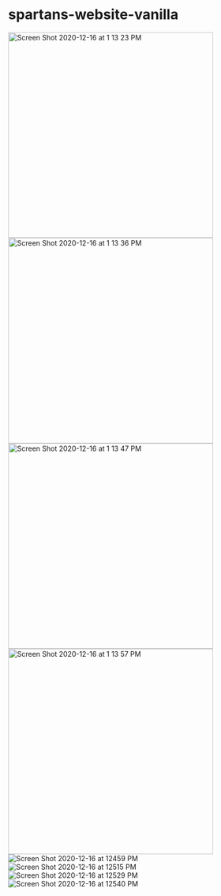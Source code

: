 # spartans-website-vanilla
<img width="415" alt="Screen Shot 2020-12-16 at 1 13 23 PM" src="https://user-images.githubusercontent.com/29005515/102396116-9bbbe900-3fa1-11eb-8512-0aa83effcb6e.png"><img width="415" alt="Screen Shot 2020-12-16 at 1 13 36 PM" src="https://user-images.githubusercontent.com/29005515/102396170-aeceb900-3fa1-11eb-9f18-ebd7dad7e70f.png"><img width="415" alt="Screen Shot 2020-12-16 at 1 13 47 PM" src="https://user-images.githubusercontent.com/29005515/102396221-c148f280-3fa1-11eb-87d1-e3126f6fc3f3.png"><img width="415" alt="Screen Shot 2020-12-16 at 1 13 57 PM" src="https://user-images.githubusercontent.com/29005515/102396250-ca39c400-3fa1-11eb-9bc0-cd8334a83853.png">
![Screen Shot 2020-12-16 at 12459 PM](https://user-images.githubusercontent.com/29005515/102397163-218c6400-3fa3-11eb-92e3-4b4294449ac9.jpg)
![Screen Shot 2020-12-16 at 12515 PM](https://user-images.githubusercontent.com/29005515/102397169-22bd9100-3fa3-11eb-82e3-925d22e7f114.jpg)
![Screen Shot 2020-12-16 at 12529 PM](https://user-images.githubusercontent.com/29005515/102397173-251feb00-3fa3-11eb-8f41-306b76d48e17.jpg)
![Screen Shot 2020-12-16 at 12540 PM](https://user-images.githubusercontent.com/29005515/102397176-251feb00-3fa3-11eb-9fbc-7c6db52e4688.jpg)
